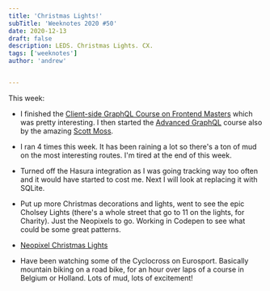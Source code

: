 ```yaml
---
title: 'Christmas Lights!'
subTitle: 'Weeknotes 2020 #50'
date: 2020-12-13
draft: false
description: LEDS. Christmas Lights. CX.
tags: ['weeknotes']
author: 'andrew'


---
```

This week:

- I finished the [Client-side GraphQL Course on Frontend Masters](https://frontendmasters.com/courses/client-graphql-react/) which was pretty interesting. I then started the [Advanced GraphQL](https://frontendmasters.com/courses/advanced-graphql-v2/) course also by the amazing [Scott Moss](https://twitter.com/scotups).

- I ran 4 times this week. It has been raining a lot so there's a ton of mud on the most interesting routes. I'm tired at the end of this week.

- Turned off the Hasura integration as I was going tracking way too often and it would have started to cost me. Next I will look at replacing it with SQLite.

- Put up more Christmas decorations and lights, went to see the epic Cholsey Lights (there's a whole street that go to 11 on the lights, for Charity). Just the Neopixels to go. Working in Codepen to see what could be some great patterns.

- [Neopixel Christmas Lights](https://codepen.io/ventureharbour/pen/YzGpeBg?editors=0010)

- Have been watching some of the Cyclocross on Eurosport. Basically mountain biking on a road bike, for an hour over laps of a course in Belgium or Holland. Lots of mud, lots of excitement!
